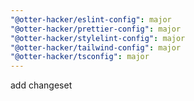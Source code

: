 ```yaml
---
"@otter-hacker/eslint-config": major
"@otter-hacker/prettier-config": major
"@otter-hacker/stylelint-config": major
"@otter-hacker/tailwind-config": major
"@otter-hacker/tsconfig": major
---
```


add changeset
